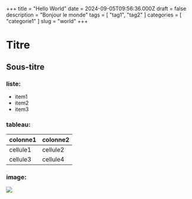 +++
title = "Hello World"
date = 2024-09-05T09:56:36.000Z
draft = false
description = "Bonjour le monde"
tags = [ "tag1", "tag2" ]
categories = [ "categorie1" ]
slug = "world"
+++
# Titre
## Sous-titre

### liste:
- item1
- item2
- item3

### tableau:
| colonne1 | colonne2 |
|----------|----------|
| cellule1 | cellule2 |
| cellule3 | cellule4 |

### image:
 ![](/Designer.jpeg)
```